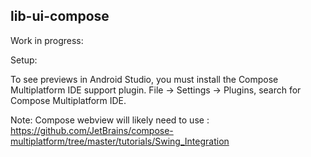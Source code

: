 ## lib-ui-compose

Work in progress:

Setup:

To see previews in Android Studio, you must install the Compose Multiplatform IDE support plugin.
File -> Settings -> Plugins, search for Compose Multiplatform IDE.

Note: Compose webview will likely need to use :
https://github.com/JetBrains/compose-multiplatform/tree/master/tutorials/Swing_Integration
